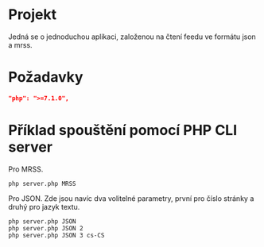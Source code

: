 # Projekt
Jedná se o jednoduchou aplikaci, založenou na čtení feedu ve formátu json a mrss.
# Požadavky
```json
"php": ">=7.1.0",
```
# Příklad spouštění pomocí PHP CLI server
Pro MRSS.
```
php server.php MRSS
```
Pro JSON. Zde jsou navíc dva volitelné parametry, první pro číslo stránky a druhý pro jazyk textu.
```
php server.php JSON
php server.php JSON 2
php server.php JSON 3 cs-CS
```
